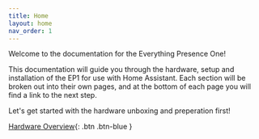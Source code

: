 ```yaml
---
title: Home
layout: home
nav_order: 1
---
```


Welcome to the documentation for the Everything Presence One!

This documentation will guide you through the hardware, setup and installation of the EP1 for use with Home Assistant. Each section will be broken out into their own pages, and at the bottom of each page you will find a link to the next step.

Let's get started with the hardware unboxing and preperation first!

[Hardware Overview](http://everythingsmarthome.github.io/everything-presence-one/hardware-overview.html){: .btn .btn-blue }
